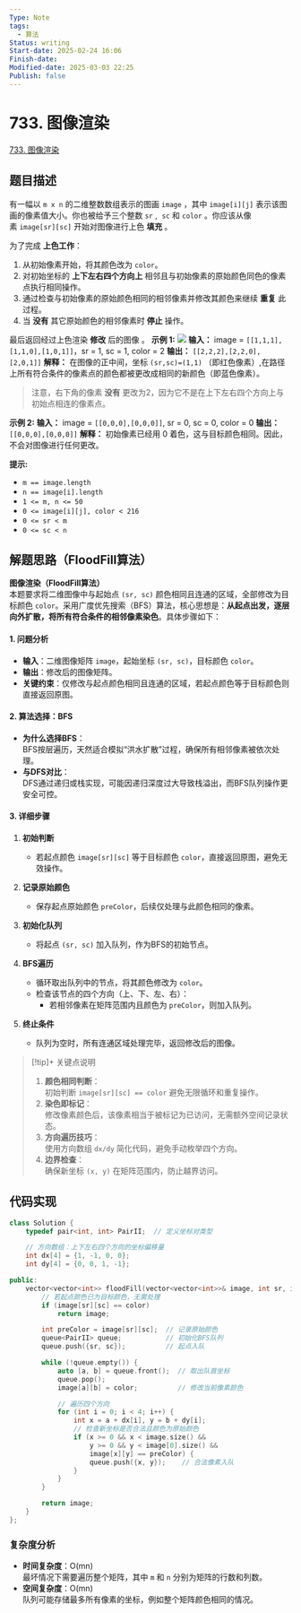 ```yaml
---
Type: Note
tags:
  - 算法
Status: writing
Start-date: 2025-02-24 16:06
Finish-date: 
Modified-date: 2025-03-03 22:25
Publish: false
---
```



# 733. 图像渲染
[733. 图像渲染](https://leetcode.cn/problems/flood-fill/)

## 题目描述
有一幅以 `m x n` 的二维整数数组表示的图画 `image` ，其中 `image[i][j]` 表示该图画的像素值大小。你也被给予三个整数 `sr` ,  `sc` 和 `color` 。你应该从像素 `image[sr][sc]` 开始对图像进行上色 **填充** 。

为了完成 **上色工作**：

1. 从初始像素开始，将其颜色改为 `color`。
2. 对初始坐标的 **上下左右四个方向上** 相邻且与初始像素的原始颜色同色的像素点执行相同操作。
3. 通过检查与初始像素的原始颜色相同的相邻像素并修改其颜色来继续 **重复** 此过程。
4. 当 **没有** 其它原始颜色的相邻像素时 **停止** 操作。

最后返回经过上色渲染 **修改** 后的图像 。
**示例 1:**
![](https://assets.leetcode.com/uploads/2021/06/01/flood1-grid.jpg)
**输入：** image = `[[1,1,1],[1,1,0],[1,0,1]]`，sr = 1, sc = 1, color = 2
**输出：** `[[2,2,2],[2,2,0],[2,0,1]]`
**解释：** 在图像的正中间，坐标 `(sr,sc)=(1,1)` （即红色像素）,在路径上所有符合条件的像素点的颜色都被更改成相同的新颜色（即蓝色像素）。

>注意，右下角的像素 **没有** 更改为2，因为它不是在上下左右四个方向上与初始点相连的像素点。


**示例 2:**
**输入：** image = `[[0,0,0],[0,0,0]]`, sr = 0, sc = 0, color = 0
**输出：** `[[0,0,0],[0,0,0]]`
**解释：** 初始像素已经用 0 着色，这与目标颜色相同。因此，不会对图像进行任何更改。

**提示:**
- `m == image.length`
- `n == image[i].length`
- `1 <= m, n <= 50`
- `0 <= image[i][j], color < 216`
- `0 <= sr < m`
- `0 <= sc < n`

## 解题思路（FloodFill算法）

**图像渲染（FloodFill算法）**  
本题要求将二维图像中与起始点 `(sr, sc)` 颜色相同且连通的区域，全部修改为目标颜色 `color`。采用广度优先搜索（BFS）算法，核心思想是：**从起点出发，逐层向外扩散，将所有符合条件的相邻像素染色**。具体步骤如下：


#### 1. 问题分析
- **输入**：二维图像矩阵 `image`，起始坐标 `(sr, sc)`，目标颜色 `color`。
- **输出**：修改后的图像矩阵。
- **关键约束**：仅修改与起点颜色相同且连通的区域，若起点颜色等于目标颜色则直接返回原图。



#### 2. 算法选择：BFS
- **为什么选择BFS**：  
  BFS按层遍历，天然适合模拟“洪水扩散”过程，确保所有相邻像素被依次处理。
- **与DFS对比**：  
  DFS通过递归或栈实现，可能因递归深度过大导致栈溢出，而BFS队列操作更安全可控。



#### 3. 详细步骤
1. **初始判断**  
   - 若起点颜色 `image[sr][sc]` 等于目标颜色 `color`，直接返回原图，避免无效操作。

2. **记录原始颜色**  
   - 保存起点原始颜色 `preColor`，后续仅处理与此颜色相同的像素。

3. **初始化队列**  
   - 将起点 `(sr, sc)` 加入队列，作为BFS的初始节点。

4. **BFS遍历**  
   - 循环取出队列中的节点，将其颜色修改为 `color`。
   - 检查该节点的四个方向（上、下、左、右）：
     - 若相邻像素在矩阵范围内且颜色为 `preColor`，则加入队列。

5. **终止条件**  
   - 队列为空时，所有连通区域处理完毕，返回修改后的图像。

> [!tip]+ 关键点说明
> 1. **颜色相同判断**：  
>    初始判断 `image[sr][sc] == color` 避免无限循环和重复操作。
> 2. **染色即标记**：  
>    修改像素颜色后，该像素相当于被标记为已访问，无需额外空间记录状态。
> 3. **方向遍历技巧**：  
>    使用方向数组 `dx/dy` 简化代码，避免手动枚举四个方向。
> 4. **边界检查**：  
>    确保新坐标 `(x, y)` 在矩阵范围内，防止越界访问。


## 代码实现
```cpp
class Solution {
    typedef pair<int, int> PairII;  // 定义坐标对类型

    // 方向数组：上下左右四个方向的坐标偏移量
    int dx[4] = {1, -1, 0, 0};
    int dy[4] = {0, 0, 1, -1};

public:
    vector<vector<int>> floodFill(vector<vector<int>>& image, int sr, int sc, int color) {
        // 若起点颜色已为目标颜色，无需处理
        if (image[sr][sc] == color) 
            return image;

        int preColor = image[sr][sc];  // 记录原始颜色
        queue<PairII> queue;           // 初始化BFS队列
        queue.push({sr, sc});          // 起点入队

        while (!queue.empty()) {
            auto [a, b] = queue.front();  // 取出队首坐标
            queue.pop();
            image[a][b] = color;          // 修改当前像素颜色

            // 遍历四个方向
            for (int i = 0; i < 4; i++) {
                int x = a + dx[i], y = b + dy[i];
                // 检查新坐标是否合法且颜色为原始颜色
                if (x >= 0 && x < image.size() && 
                    y >= 0 && y < image[0].size() && 
                    image[x][y] == preColor) {
                    queue.push({x, y});    // 合法像素入队
                }
            }
        }

        return image;
    }
};
```

### 复杂度分析
- **时间复杂度**：O(mn)  
  最坏情况下需要遍历整个矩阵，其中 `m` 和 `n` 分别为矩阵的行数和列数。
- **空间复杂度**：O(mn)  
  队列可能存储最多所有像素的坐标，例如整个矩阵颜色相同的情况。

